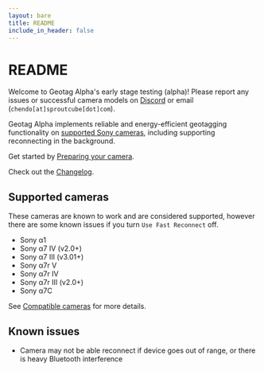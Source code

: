 ```yaml
---
layout: bare
title: README
include_in_header: false
---
```


# README

Welcome to Geotag Alpha's early stage testing (alpha)! Please report any issues or successful camera models on [Discord](https://discord.gg/bghczy8rNv) or email (`chendo[at]sproutcube[dot]com`).

Geotag Alpha implements reliable and energy-efficient geotagging functionality on [supported Sony cameras](/docs/cameras), including supporting reconnecting in the background.

Get started by [Preparing your camera](/docs/prepare).

Check out the [Changelog](/changelog).

## Supported cameras

These cameras are known to work and are considered supported, however there are some known issues if you turn `Use Fast Reconnect` off.

* Sony α1
* Sony α7 IV (v2.0+)
* Sony α7 III (v3.01+)
* Sony α7r V
* Sony α7r IV
* Sony α7r III (v2.0+)
* Sony α7C

See [Compatible cameras](/docs/cameras) for more details.

## Known issues

* Camera may not be able reconnect if device goes out of range, or there is heavy Bluetooth interference